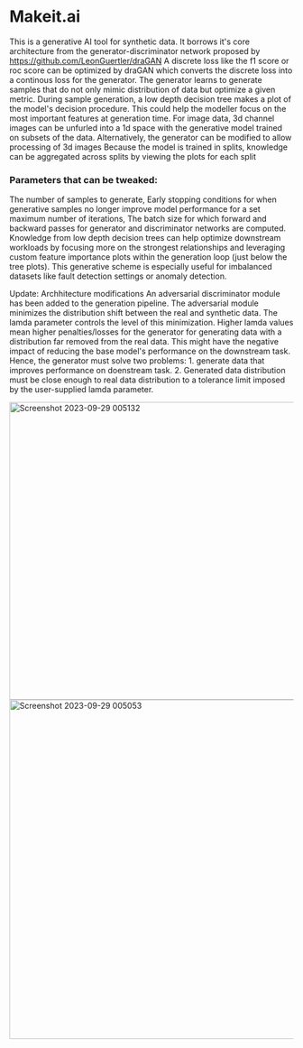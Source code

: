 # Makeit.ai
This is a generative AI tool for synthetic data. It borrows it's core architecture from the generator-discriminator network proposed by https://github.com/LeonGuertler/draGAN
A discrete loss like the f1 score or roc score can be optimized by draGAN which converts the discrete loss into a continous loss for the generator.
The generator learns to generate samples that do not only mimic distribution of data but optimize a given metric.
During sample generation, a low depth decision tree makes a plot of the model's decision procedure. This could help the modeller focus on the most important features at generation time.
For image data, 3d channel images can be unfurled into a 1d space with the generative model trained on subsets of the data. Alternatively, the generator can be modified to allow processing of 3d images
Because the model is trained in splits, knowledge can be aggregated across splits by viewing the plots for each split
### Parameters that can be tweaked:
The number of samples to generate,
Early stopping conditions for when generative samples no longer improve model performance for a set maximum number of iterations,
The batch size for which forward and backward passes for generator and discriminator networks are computed.
Knowledge from low depth decision trees can help optimize downstream workloads by focusing more on the strongest relationships and leveraging custom feature importance plots within the generation loop (just below the tree plots).
This generative scheme is especially useful for imbalanced datasets like fault detection settings or anomaly detection.





Update: Archhitecture modifications
An adversarial discriminator module has been added to the generation pipeline. The  adversarial module minimizes the distribution shift between the real and synthetic data. The lamda parameter controls the level of this minimization. Higher lamda values mean higher penalties/losses for the generator for generating data with a distribution far removed from the real data. This might have the negative impact of reducing the base model's performance on the downstream task. 
Hence, the generator must solve two problems: 1. generate data that improves performance on doenstream task. 2. Generated data distribution must be close enough to real data distribution to a tolerance limit imposed by the user-supplied lamda parameter.


<img width="528" alt="Screenshot 2023-09-29 005132" src="https://github.com/Israel-Orere/Makeit.ai/assets/83463364/23c0f606-7ef1-4340-a507-b59595bf8301">
<img width="602" alt="Screenshot 2023-09-29 005053" src="https://github.com/Israel-Orere/Makeit.ai/assets/83463364/3b65942a-3288-4429-8c1f-4f9048d99616">

